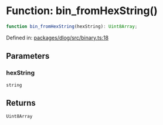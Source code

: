 # Function: bin\_fromHexString()

```ts
function bin_fromHexString(hexString): Uint8Array;
```

Defined in: [packages/dlog/src/binary.ts:18](https://github.com/towns-protocol/towns/blob/0db1fd0ac7258e8db8cedfb6183e8eade8284fa1/packages/dlog/src/binary.ts#L18)

## Parameters

### hexString

`string`

## Returns

`Uint8Array`
